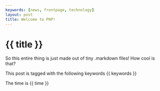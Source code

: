 ```yaml
---
keywords: [news, frontpage, technology]
layout: post
title: Welcome to PHP!
---
```


# {{ title }}

So this entire thing is just made out of tiny .markdown files! How cool is that?

This post is tagged with the following keywords {{ keywords }}

The time is {{ time }}
